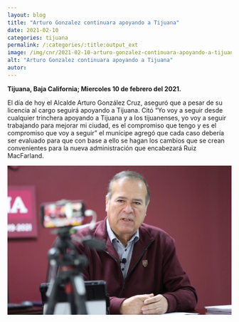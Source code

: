 ```yaml
---
layout: blog
title: "Arturo Gonzalez continuara apoyando a Tijuana"
date: 2021-02-10
categories: tijuana
permalink: /:categories/:title:output_ext
image: /img/cnr/2021-02-10-arturo-gonzalez-continuara-apoyando-a-tijuana.jpg
alt: "Arturo Gonzalez continuara apoyando a Tijuana"
autor:
---
```


**Tijuana, Baja California; Miercoles 10 de febrero del 2021.** 

El día de hoy el Alcalde Arturo González Cruz, aseguró que a pesar de su licencia al cargo seguirá apoyando a Tijuana.
Citó “Yo voy a seguir desde cualquier trinchera apoyando a Tijuana y a los tijuanenses, yo voy a seguir trabajando para mejorar mi ciudad, es el compromiso que tengo y es el compromiso que voy a seguir” el munícipe agregó que cada caso debería ser evaluado para que con base a ello se hagan los cambios que se crean convenientes para la nueva administración que encabezará Ruiz MacFarland.

<div id="carouselExampleSlidesOnly" class="carousel slide" data-ride="carousel">
  <div class="carousel-inner">
    <div class="carousel-item active">
       <img class="d-block w-100" src="/img/cnr/2021-02-10-arturo-gonzalez-continuara-apoyando-a-tijuana.jpg" loading="lazy"  alt="Arturo Gonzalez continuara apoyando a Tijuana">
    </div>
  </div>
</div>
